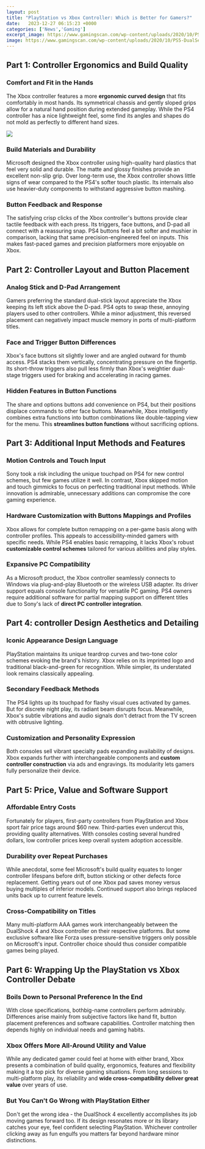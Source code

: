 ```yaml
---
layout: post
title: "PlayStation vs Xbox Controller: Which is Better for Gamers?"
date:   2023-12-27 06:15:23 +0000
categories: ['News','Gaming']
excerpt_image: https://www.gamingscan.com/wp-content/uploads/2020/10/PS5-DualSense-vs-Xbox-Series-X-Controller.jpg
image: https://www.gamingscan.com/wp-content/uploads/2020/10/PS5-DualSense-vs-Xbox-Series-X-Controller.jpg
---
```


## Part 1: Controller Ergonomics and Build Quality
### **Comfort and Fit in the Hands** 
The Xbox controller features a more **ergonomic curved design** that fits comfortably in most hands. Its symmetrical chassis and gently sloped grips allow for a natural hand position during extended gameplay. While the PS4 controller has a nice lightweight feel, some find its angles and shapes do not mold as perfectly to different hand sizes. 

![](https://www.gamingscan.com/wp-content/uploads/2020/10/PS5-DualSense-vs-Xbox-Series-X-Controller.jpg)
### **Build Materials and Durability**
Microsoft designed the Xbox controller using high-quality hard plastics that feel very solid and durable. The matte and glossy finishes provide an excellent non-slip grip. Over long-term use, the Xbox controller shows little signs of wear compared to the PS4's softer touch plastic. Its internals also use heavier-duty components to withstand aggressive button mashing.
### **Button Feedback and Response**  
The satisfying crisp clicks of the Xbox controller's buttons provide clear tactile feedback with each press. Its triggers, face buttons, and D-pad all connect with a reassuring snap. PS4 buttons feel a bit softer and mushier in comparison, lacking that same precision-engineered feel on inputs. This makes fast-paced games and precision platformers more enjoyable on Xbox.
## Part 2: Controller Layout and Button Placement  
### **Analog Stick and D-Pad Arrangement**
Gamers preferring the standard dual-stick layout appreciate the Xbox keeping its left stick above the D-pad. PS4 opts to swap these, annoying players used to other controllers. While a minor adjustment, this reversed placement can negatively impact muscle memory in ports of multi-platform titles. 
### **Face and Trigger Button Differences**  
Xbox's face buttons sit slightly lower and are angled outward for thumb access. PS4 stacks them vertically, concentrating pressure on the fingertip. Its short-throw triggers also pull less firmly than Xbox's weightier dual-stage triggers used for braking and accelerating in racing games.
### **Hidden Features in Button Functions**
The share and options buttons add convenience on PS4, but their positions displace commands to other face buttons. Meanwhile, Xbox intelligently combines extra functions into button combinations like double-tapping view for the menu. This **streamlines button functions** without sacrificing options.
## Part 3: Additional Input Methods and Features  
### **Motion Controls and Touch Input**
Sony took a risk including the unique touchpad on PS4 for new control schemes, but few games utilize it well. In contrast, Xbox skipped motion and touch gimmicks to focus on perfecting traditional input methods. While innovation is admirable, unnecessary additions can compromise the core gaming experience. 
### **Hardware Customization with Buttons Mappings and Profiles** 
Xbox allows for complete button remapping on a per-game basis along with controller profiles. This appeals to accessibility-minded gamers with specific needs. While PS4 enables basic remapping, it lacks Xbox's robust **customizable control schemes** tailored for various abilities and play styles.
### **Expansive PC Compatibility**  
As a Microsoft product, the Xbox controller seamlessly connects to Windows via plug-and-play Bluetooth or the wireless USB adapter. Its driver support equals console functionality for versatile PC gaming. PS4 owners require additional software for partial mapping support on different titles due to Sony's lack of **direct PC controller integration**.
## Part 4: controller Design Aesthetics and Detailing  
### **Iconic Appearance Design Language**
PlayStation maintains its unique teardrop curves and two-tone color schemes evoking the brand's history. Xbox relies on its imprinted logo and traditional black-and-green for recognition. While simpler, its understated look remains classically appealing. 
### **Secondary Feedback Methods**  
The PS4 lights up its touchpad for flashy visual cues activated by games. But for discrete night play, its radiant beam disrupts focus. Meanwhile, Xbox's subtle vibrations and audio signals don't detract from the TV screen with obtrusive lighting.
### **Customization and Personality Expression** 
Both consoles sell vibrant specialty pads expanding availability of designs. Xbox expands further with interchangeable components and **custom controller construction** via ads and engravings. Its modularity lets gamers fully personalize their device.
## Part 5: Price, Value and Software Support  
### **Affordable Entry Costs**  
Fortunately for players, first-party controllers from PlayStation and Xbox sport fair price tags around $60 new. Third-parties even undercut this, providing quality alternatives. With consoles costing several hundred dollars, low controller prices keep overall system adoption accessible. 
### **Durability over Repeat Purchases** 
While anecdotal, some feel Microsoft's build quality equates to longer controller lifespans before drift, button sticking or other defects force replacement. Getting years out of one Xbox pad saves money versus buying multiples of inferior models. Continued support also brings replaced units back up to current feature levels.
### **Cross-Compatibility on Titles**  
Many multi-platform AAA games work interchangeably between the DualShock 4 and Xbox controller on their respective platforms. But some exclusive software like Forza uses pressure-sensitive triggers only possible on Microsoft's input. Controller choice should thus consider compatible games being played.
## Part 6: Wrapping Up the PlayStation vs Xbox Controller Debate
### **Boils Down to Personal Preference In the End** 
With close specifications, bothbig-name controllers perform admirably. Differences arise mainly from subjective factors like hand fit, button placement preferences and software capabilities. Controller matching then depends highly on individual needs and gaming habits. 
### **Xbox Offers More All-Around Utility and Value**
While any dedicated gamer could feel at home with either brand, Xbox presents a combination of build quality, ergonomics, features and flexibility making it a top pick for diverse gaming situations. From long sessions to multi-platform play, its reliability and **wide cross-compatibility deliver great value** over years of use.
### **But You Can't Go Wrong with PlayStation Either**  
Don't get the wrong idea - the DualShock 4 excellently accomplishes its job moving games forward too. If its design resonates more or its library catches your eye, feel confident selecting PlayStation. Whichever controller clicking away as fun engulfs you matters far beyond hardware minor distinctions.